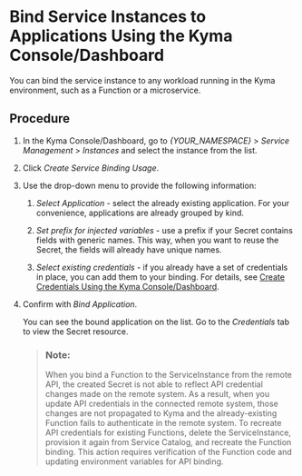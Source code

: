 <!-- loio883c151e1dce4b859fcdd1b1cbc861eb -->

# Bind Service Instances to Applications Using the Kyma Console/Dashboard

You can bind the service instance to any workload running in the Kyma environment, such as a Function or a microservice.



## Procedure

1.  In the Kyma Console/Dashboard, go to *\{YOUR\_NAMESPACE\}* \> *Service Management* \> *Instances* and select the instance from the list.

2.  Click *Create Service Binding Usage*.

3.  Use the drop-down menu to provide the following information:

    1.  *Select Application* - select the already existing application. For your convenience, applications are already grouped by kind.

    2.  *Set prefix for injected variables* - use a prefix if your Secret contains fields with generic names. This way, when you want to reuse the Secret, the fields will already have unique names.

    3.  *Select existing credentials* - if you already have a set of credentials in place, you can add them to your binding. For details, see [Create Credentials Using the Kyma Console/Dashboard](create-credentials-using-the-kyma-console-dashboard-87576fe.md).


4.  Confirm with *Bind Application*.

    You can see the bound application on the list. Go to the *Credentials* tab to view the Secret resource.

    > ### Note:  
    > When you bind a Function to the ServiceInstance from the remote API, the created Secret is not able to reflect API credential changes made on the remote system. As a result, when you update API credentials in the connected remote system, those changes are not propagated to Kyma and the already-existing Function fails to authenticate in the remote system. To recreate API credentials for existing Functions, delete the ServiceInstance, provision it again from Service Catalog, and recreate the Function binding. This action requires verification of the Function code and updating environment variables for API binding.


